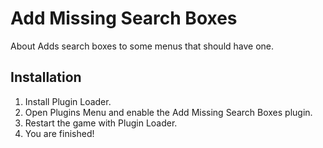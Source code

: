 # Add Missing Search Boxes
About
Adds search boxes to some menus that should have one.

## Installation
  1. Install Plugin Loader.
  2. Open Plugins Menu and enable the Add Missing Search Boxes plugin.
  3. Restart the game with Plugin Loader.
  4. You are finished!
